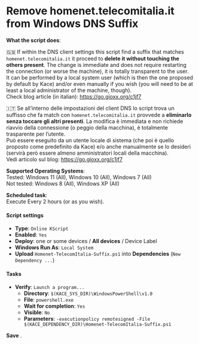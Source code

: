 # Remove homenet.telecomitalia.it from Windows DNS Suffix

**What the script does**:

🇬🇧 If within the DNS client settings this script find a suffix that matches `homenet.telecomitalia.it` it proceed to **delete it without touching the others present**. The change is immediate and does not require restarting the connection (or worse the machine), it is totally transparent to the user.  
It can be performed by a local system user (which is then the one proposed by default by Kace) and/or even manually if you wish (you will need to be at least a local administrator of the machine, though).  
Check blog article (in italian): https://go.gioxx.org/c1jf7

🇮🇹 Se all’interno delle  impostazioni del client DNS lo script trova un suffisso che fa match con `homenet.telecomitalia.it` provvede a **eliminarlo senza toccare gli altri presenti**. La modifica è immediata e non richiede riavvio della connessione (o  peggio della macchina), è totalmente trasparente per l’utente.  
Può  essere eseguito da un utente locale di sistema (che poi è quello  proposto come predefinito da Kace) e/o anche manualmente se lo desideri  (servirà però essere almeno amministratori locali della macchina).  
Vedi articolo sul blog: https://go.gioxx.org/c1jf7

**Supported Operating Systems**:  
Tested: Windows 11 (All), Windows 10 (All), Windows 7 (All)  
Not tested: Windows 8 (All), Windows XP (All)

**Scheduled task**:  
Execute Every 2 hours (or as you wish).

#### Script settings

* **Type**: `Online KScript`
* **Enabled**: `Yes`
* **Deploy**: one or some devices / **All devices** / Device Label
* **Windows Run As**: `Local System`
* **Upload** `Homenet-TelecomItalia-Suffix.ps1` into **Dependencies** (`New Dependency ...`)

#### Tasks

* **Verify**: `Launch a program...`
  * **Directory**: `$(KACE_SYS_DIR)\WindowsPowerShell\v1.0`
  * **File**: `powershell.exe`
  * **Wait for completion**: `Yes`
  * **Visible**: `No`
  * **Parameters**: `-executionpolicy remotesigned -File $(KACE_DEPENDENCY_DIR)\Homenet-TelecomItalia-Suffix.ps1`

**Save** .
